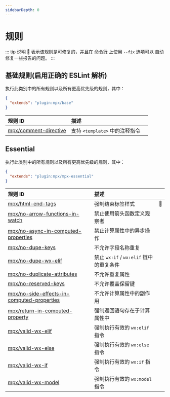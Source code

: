 ```yaml
---
sidebarDepth: 0
---
```


# 规则

<!-- This file is automatically generated in tools/update-docs-rules-index.js, do not change! -->

::: tip 说明
  :wrench: 表示该规则是可修复的，并且在 [命令行](https://eslint.org/docs/user-guide/command-line-interface#fixing-problems) 上使用 `--fix` 选项可以 自动修复一些报告的问题。
:::


## 基础规则(启用正确的 ESLint 解析)

执行此类别中的所有规则以及所有更高优先级的规则，其中：

```json
{
  "extends": "plugin:mpx/base"
}
```

| 规则 ID | 描述 |    |
|:--------|:------------|:---|
| [mpx/comment-directive](./comment-directive.md) | 支持 `<template>` 中的注释指令 |  |

## Essential

执行此类别中的所有规则以及所有更高优先级的规则，其中：

```json
{
  "extends": "plugin:mpx/mpx-essential"
}
```

| 规则 ID | 描述 |    |
|:--------|:------------|:---|
| [mpx/html-end-tags](./html-end-tags.md) | 强制结束标签样式 | :wrench: |
| [mpx/no-arrow-functions-in-watch](./no-arrow-functions-in-watch.md) | 禁止使用箭头函数定义观察者 |  |
| [mpx/no-async-in-computed-properties](./no-async-in-computed-properties.md) | 禁止计算属性中的异步操作 |  |
| [mpx/no-dupe-keys](./no-dupe-keys.md) | 不允许字段名称重复 |  |
| [mpx/no-dupe-wx-elif](./no-dupe-wx-elif.md) | 禁止 `wx:if` / `wx:elif` 链中的重复条件 |  |
| [mpx/no-duplicate-attributes](./no-duplicate-attributes.md) | 不允许重复属性 |  |
| [mpx/no-reserved-keys](./no-reserved-keys.md) | 不允许覆盖保留键 |  |
| [mpx/no-side-effects-in-computed-properties](./no-side-effects-in-computed-properties.md) | 不允许计算属性中的副作用 |  |
| [mpx/return-in-computed-property](./return-in-computed-property.md) | 强制返回语句存在于计算属性中 |  |
| [mpx/valid-wx-elif](./valid-wx-elif.md) | 强制执行有效的 `wx:elif` 指令 |  |
| [mpx/valid-wx-else](./valid-wx-else.md) | 强制执行有效的 `wx:else` 指令 |  |
| [mpx/valid-wx-if](./valid-wx-if.md) | 强制执行有效的 `wx:if` 指令 |  |
| [mpx/valid-wx-model](./valid-wx-model.md) | 强制执行有效的 `wx:model` 指令 |  |
